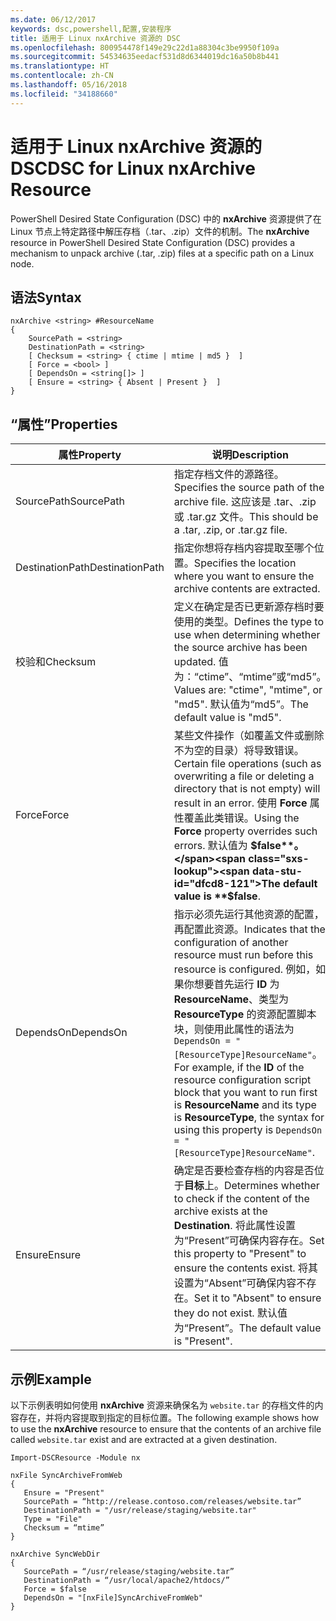 ```yaml
---
ms.date: 06/12/2017
keywords: dsc,powershell,配置,安装程序
title: 适用于 Linux nxArchive 资源的 DSC
ms.openlocfilehash: 800954478f149e29c22d1a88304c3be9950f109a
ms.sourcegitcommit: 54534635eedacf531d8d6344019dc16a50b8b441
ms.translationtype: HT
ms.contentlocale: zh-CN
ms.lasthandoff: 05/16/2018
ms.locfileid: "34188660"
---
```

# <a name="dsc-for-linux-nxarchive-resource"></a><span data-ttu-id="dfcd8-103">适用于 Linux nxArchive 资源的 DSC</span><span class="sxs-lookup"><span data-stu-id="dfcd8-103">DSC for Linux nxArchive Resource</span></span>

<span data-ttu-id="dfcd8-104">PowerShell Desired State Configuration (DSC) 中的 **nxArchive** 资源提供了在 Linux 节点上特定路径中解压存档（.tar、.zip）文件的机制。</span><span class="sxs-lookup"><span data-stu-id="dfcd8-104">The **nxArchive** resource in PowerShell Desired State Configuration (DSC) provides a mechanism to unpack archive (.tar, .zip) files at a specific path on a Linux node.</span></span>

## <a name="syntax"></a><span data-ttu-id="dfcd8-105">语法</span><span class="sxs-lookup"><span data-stu-id="dfcd8-105">Syntax</span></span>

```
nxArchive <string> #ResourceName
{
    SourcePath = <string>
    DestinationPath = <string>
    [ Checksum = <string> { ctime | mtime | md5 }  ]
    [ Force = <bool> ]
    [ DependsOn = <string[]> ]
    [ Ensure = <string> { Absent | Present }  ]
}
```

## <a name="properties"></a><span data-ttu-id="dfcd8-106">“属性”</span><span class="sxs-lookup"><span data-stu-id="dfcd8-106">Properties</span></span>

|  <span data-ttu-id="dfcd8-107">属性</span><span class="sxs-lookup"><span data-stu-id="dfcd8-107">Property</span></span> |  <span data-ttu-id="dfcd8-108">说明</span><span class="sxs-lookup"><span data-stu-id="dfcd8-108">Description</span></span> |
|---|---|
| <span data-ttu-id="dfcd8-109">SourcePath</span><span class="sxs-lookup"><span data-stu-id="dfcd8-109">SourcePath</span></span>| <span data-ttu-id="dfcd8-110">指定存档文件的源路径。</span><span class="sxs-lookup"><span data-stu-id="dfcd8-110">Specifies the source path of the archive file.</span></span> <span data-ttu-id="dfcd8-111">这应该是 .tar、.zip 或 .tar.gz 文件。</span><span class="sxs-lookup"><span data-stu-id="dfcd8-111">This should be a .tar, .zip, or .tar.gz file.</span></span> |
| <span data-ttu-id="dfcd8-112">DestinationPath</span><span class="sxs-lookup"><span data-stu-id="dfcd8-112">DestinationPath</span></span>| <span data-ttu-id="dfcd8-113">指定你想将存档内容提取至哪个位置。</span><span class="sxs-lookup"><span data-stu-id="dfcd8-113">Specifies the location where you want to ensure the archive contents are extracted.</span></span>|
| <span data-ttu-id="dfcd8-114">校验和</span><span class="sxs-lookup"><span data-stu-id="dfcd8-114">Checksum</span></span>| <span data-ttu-id="dfcd8-115">定义在确定是否已更新源存档时要使用的类型。</span><span class="sxs-lookup"><span data-stu-id="dfcd8-115">Defines the type to use when determining whether the source archive has been updated.</span></span> <span data-ttu-id="dfcd8-116">值为：“ctime”、“mtime”或“md5”。</span><span class="sxs-lookup"><span data-stu-id="dfcd8-116">Values are: "ctime", "mtime", or "md5".</span></span> <span data-ttu-id="dfcd8-117">默认值为“md5”。</span><span class="sxs-lookup"><span data-stu-id="dfcd8-117">The default value is "md5".</span></span>|
| <span data-ttu-id="dfcd8-118">Force</span><span class="sxs-lookup"><span data-stu-id="dfcd8-118">Force</span></span>| <span data-ttu-id="dfcd8-119">某些文件操作（如覆盖文件或删除不为空的目录）将导致错误。</span><span class="sxs-lookup"><span data-stu-id="dfcd8-119">Certain file operations (such as overwriting a file or deleting a directory that is not empty) will result in an error.</span></span> <span data-ttu-id="dfcd8-120">使用 **Force** 属性覆盖此类错误。</span><span class="sxs-lookup"><span data-stu-id="dfcd8-120">Using the **Force** property overrides such errors.</span></span> <span data-ttu-id="dfcd8-121">默认值为 **$false**。</span><span class="sxs-lookup"><span data-stu-id="dfcd8-121">The default value is **$false**.</span></span>|
| <span data-ttu-id="dfcd8-122">DependsOn</span><span class="sxs-lookup"><span data-stu-id="dfcd8-122">DependsOn</span></span> | <span data-ttu-id="dfcd8-123">指示必须先运行其他资源的配置，再配置此资源。</span><span class="sxs-lookup"><span data-stu-id="dfcd8-123">Indicates that the configuration of another resource must run before this resource is configured.</span></span> <span data-ttu-id="dfcd8-124">例如，如果你想要首先运行 **ID** 为 **ResourceName**、类型为 **ResourceType** 的资源配置脚本块，则使用此属性的语法为 `DependsOn = "[ResourceType]ResourceName"`。</span><span class="sxs-lookup"><span data-stu-id="dfcd8-124">For example, if the **ID** of the resource configuration script block that you want to run first is **ResourceName** and its type is **ResourceType**, the syntax for using this property is `DependsOn = "[ResourceType]ResourceName"`.</span></span>|
| <span data-ttu-id="dfcd8-125">Ensure</span><span class="sxs-lookup"><span data-stu-id="dfcd8-125">Ensure</span></span>| <span data-ttu-id="dfcd8-126">确定是否要检查存档的内容是否位于**目标**上。</span><span class="sxs-lookup"><span data-stu-id="dfcd8-126">Determines whether to check if the content of the archive exists at the **Destination**.</span></span> <span data-ttu-id="dfcd8-127">将此属性设置为“Present”可确保内容存在。</span><span class="sxs-lookup"><span data-stu-id="dfcd8-127">Set this property to "Present" to ensure the contents exist.</span></span> <span data-ttu-id="dfcd8-128">将其设置为“Absent”可确保内容不存在。</span><span class="sxs-lookup"><span data-stu-id="dfcd8-128">Set it to "Absent" to ensure they do not exist.</span></span> <span data-ttu-id="dfcd8-129">默认值为“Present”。</span><span class="sxs-lookup"><span data-stu-id="dfcd8-129">The default value is "Present".</span></span>|

## <a name="example"></a><span data-ttu-id="dfcd8-130">示例</span><span class="sxs-lookup"><span data-stu-id="dfcd8-130">Example</span></span>

<span data-ttu-id="dfcd8-131">以下示例表明如何使用 **nxArchive** 资源来确保名为 `website.tar` 的存档文件的内容存在，并将内容提取到指定的目标位置。</span><span class="sxs-lookup"><span data-stu-id="dfcd8-131">The following example shows how to use the **nxArchive** resource to ensure that the contents of an archive file called `website.tar` exist and are extracted at a given destination.</span></span>

```
Import-DSCResource -Module nx

nxFile SyncArchiveFromWeb
{
   Ensure = "Present"
   SourcePath = “http://release.contoso.com/releases/website.tar”
   DestinationPath = "/usr/release/staging/website.tar"
   Type = "File"
   Checksum = “mtime”
}

nxArchive SyncWebDir
{
   SourcePath = “/usr/release/staging/website.tar”
   DestinationPath = “/usr/local/apache2/htdocs/”
   Force = $false
   DependsOn = "[nxFile]SyncArchiveFromWeb"
}
```